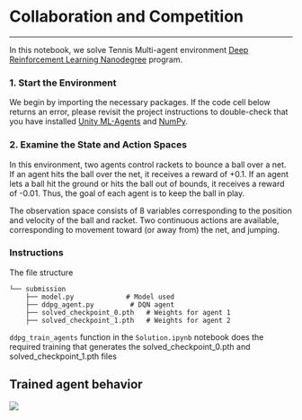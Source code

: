 # Collaboration and Competition

---

In this notebook, we solve Tennis Multi-agent environment [Deep Reinforcement Learning Nanodegree](https://www.udacity.com/course/deep-reinforcement-learning-nanodegree--nd893) program.

### 1. Start the Environment

We begin by importing the necessary packages.  If the code cell below returns an error, please revisit the project instructions to double-check that you have installed [Unity ML-Agents](https://github.com/Unity-Technologies/ml-agents/blob/master/docs/Installation.md) and [NumPy](http://www.numpy.org/).

### 2. Examine the State and Action Spaces

In this environment, two agents control rackets to bounce a ball over a net. If an agent hits the ball over the net, it receives a reward of +0.1.  If an agent lets a ball hit the ground or hits the ball out of bounds, it receives a reward of -0.01.  Thus, the goal of each agent is to keep the ball in play.

The observation space consists of 8 variables corresponding to the position and velocity of the ball and racket. Two continuous actions are available, corresponding to movement toward (or away from) the net, and jumping. 

### Instructions

The file structure

```
└── submission
    ├── model.py             # Model used
    ├── ddpg_agent.py         # DQN agent
    ├── solved_checkpoint_0.pth   # Weights for agent 1
    ├── solved_checkpoint_1.pth   # Weights for agent 2
```

`ddpg_train_agents` function in the `Solution.ipynb`  notebook does the required training that generates the solved_checkpoint_0.pth and solved_checkpoint_1.pth files


## Trained agent behavior

![](./assets/solved_tennis.gif)


